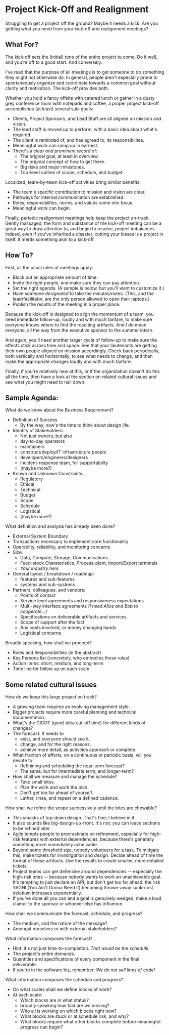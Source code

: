 # Project Kick-Off and Realignment

Struggling to get a project off the ground?
Maybe it needs a kick.
Are you getting what you need from your kick-off and realignment meetings?


## What For?

The kick-off sets the (initial) tone of the entire project to come.
Do it well, and you're off to a good start. And conversely.

I've read that the purpose of all meetings is to get someone to do
something they might not otherwise do.
In general, people aren't especially prone to spontaneously organize
and coordinate towards a common goal without clarity and motivation.
The kick-off provides both.

Whether you hold a fancy offsite with catered lunch or gather
in a dusty grey conference room with notepads and coffee,
a proper project kick-off accomplishes (at least) several sub-goals:

* Clients, Project Sponsors, and Lead Staff are all aligned on mission and vision.
* The lead staff is revved up to perform, with a basic idea about what's required.
* The client is reminded of, and has agreed to, its responsibilites.
* Meaningful work can ramp up in earnest.
* There's a *clear and prominent record* of:
	* The original goal, at least in overview.
	* The original concept of how to get there.
	* Big risks and major milestones.
	* Top-level outline of scope, schedule, and budget.

Localized, team-by-team kick-off activities bring similar benefits:

* The team's specific contribution to mission and vision are clear.
* Pathways for internal communication are established.
* Roles, responsibilites, norms, and values come into focus.
* Meaningful work can begin.

Finally, periodic realignment meetings help keep the project on-track.
Gently massaged, the form and substance of the kick-off meeting can
be a great way to draw attention to, and begin to resolve, project imbalances.
Indeed, even if you've inherited a disaster,
cutting your losses is a project in itself.
It merits something akin to a kick-off.


## How To?

First, all the usual rules of meetings apply:
* Block out an appropriate amount of time.
* Invite the right people, and make sure they can pay attention.
* Set the right agenda. (A sample is below, but you'll want to customize it.)
* Have someone *designated* to take the minutes/notes.
  (This, and the lead/facilitator, are the only person allowed to open their laptops.)
* Publish the results of the meeting in a proper place.

Because the kick-off is designed to align the momentum of a team,
you need immediate follow-up, loudly and with much fanfare,
to make sure everyone knows where to find the resulting artifacts.
And I do mean *everyone*, all the way from the executive sponsor to the summer intern.

And again, you'll need another larger cycle of follow-up to make sure the effects stick across time and space.
See that your lieutenants are getting their own people aligned on mission accordingly.
Check back periodically, both vertically and horizontally, to see what needs to change,
and then make the appropriate changes loudly and with much fanfare.

Finally, if you're relatively new at this, or if the organization doesn't do this all the time,
then have a look at the section on related cultural issues and see what you might need to nail down.

## Sample Agenda:

What do we know about the Business Requirement?

* Definition of Success
  * By the way, now's the time to think about design life.
* Identity of Stakeholders:
  * Not just owners, but also
  * day-to-day operators
  * maintainers
  * construct/deploy/IT infrastructure people
  * developers/engineers/designers
  * incident-response team, for supportability
  * (maybe more?)
* Known and Unknown Constraints:
  * Regulatory
  * Ethical
  * Technical
  * Budget
  * Scope
  * Schedule
  * Logistical
  * (maybe more?)

What definition and analysis has already been done?

* External System Boundary
* Transactions necessary to implement core functionality
* Operabilty, reliability, and monitoring concerns
* Size:
  * Data, Compute, Storage, Communications
  * Feed-stock Charateristics, Process-plant, Import/Export terminals
  * *Your industry here*
* General layout / breakdown / roadmap:
  * features and sub-features
  * systems and sub-systems
* Partners, colleagues, and vendors:
  * Points of contact
  * Service level agreements and responsiveness expectations
  * Multi-way interface agreements *(I need Alice and Bob to cooperate...)*
  * Specifications on deliverable artifacts and services
  * Scope of support after the fact
  * Any costs involved, or money changing hands
  * Logistical concerns

Broadly speaking, how shall we proceed?

* Roles and Responsibilities (in the abstract)
* Key Persons list (concretely, who embodies those roles)
* Action items: short, medium, and long-term
* Time line for follow up on each scale

## Some related cultural issues

How do we keep this large project on track?

* A growing team requires an evolving management style.
* Bigger projects require more careful planning and technical documentation.
* What's the GICOT (good-idea cut-off time) for different kinds of changes?
* The forecast: It needs to
  * exist, and everyone should see it.
  * change, and for the right reasons.
  * achieve more detail, as activities approach or complete.
* What fraction of efforts, on a continuous or periodic basis, will you devote to:
  * Refinining and scheduling the near-term forecast?
  * The same, but for intermediate term, and longer-term?
* How shall we measure and manage the schedule?
  * Take small bites.
  * Plan the work and work the plan.
  * Don't get too far ahead of yourself.
  * Lather, rinse, and repeat on a defined cadence.

How shall we refine the scope successively until the bites are chewable?

* This smacks of top-down design. That's fine; I believe in it.
* It also sounds like big-design-up-front. It's not; you can leave sections to be refined later.
* Agile tempts people to procrastinate on refinement,
  especially for high-risk features with external dependencies,
  because there's generally something more immediately acheivable.
* Beyond some threshold size, nobody volunteers for a task.
  To mitigate this, make tickets for *investigation* and *design*.
  Decide ahead of time the format of these artifacts.
  Use the results to create smaller, more detailed tickets.
* Project teams can get defensive around dependencies -- especially the high-risk ones --
  because nobody wants to work an unachievable goal. It's tempting to just declare an API,
  but don't get too far ahead: the risk YAGNI (You Ain't Gonna Need It) becoming thrown-away
  sunk-cost deletium increases exponentially.
* If you've done all you can and a goal is genuinely wedged,
  make a loud clamor to the sponsor or whoever else has influence.

How shall we communicate the forecast, schedule, and progress?

* The medium, and the nature of the message?
* Amongst ourselves or with external stakeholders?

What information composes the forecast?

* Hint: it's not just time-to-completion. *That would be the schedule.*
* The project's entire demands.
* Quantities and specifications of every component in the final deliverable.
* If you're in the software biz, remember: *We do not sell lines of code!*

What information composes the schedule and progress?

* On what scales shall we define blocks of work?
* At each scale:
  * Which blocks are in what status?
  * broadly speaking how fast are we moving?
  * Who all is working on which blocks right now?
  * What blocks are stuck or at schedule risk, and why?
  * What blocks require what other blocks complete before meaningful progress can begin?
